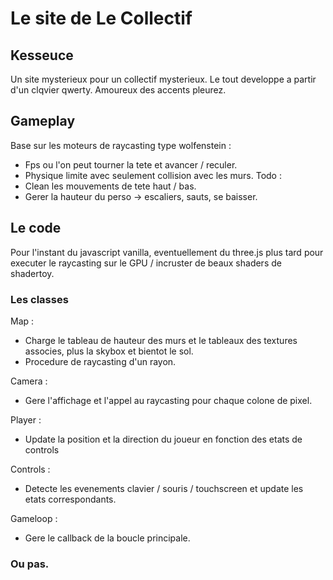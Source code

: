 # Le site de Le Collectif

## Kesseuce

Un site mysterieux pour un collectif mysterieux.
Le tout developpe a partir d'un clqvier qwerty.
Amoureux des accents pleurez.

## Gameplay

Base sur les moteurs de raycasting type wolfenstein :
- Fps ou l'on peut tourner la tete et avancer / reculer.
- Physique limite avec seulement collision avec les murs.
Todo :
- Clean les mouvements de tete haut / bas.
- Gerer la hauteur du perso -> escaliers, sauts, se baisser.

## Le code

Pour l'instant du javascript vanilla, eventuellement du three.js plus tard pour
executer le raycasting sur le GPU / incruster de beaux shaders de shadertoy.

### Les classes

Map :
- Charge le tableau de hauteur des murs et le tableaux des textures associes,
  plus la skybox et bientot le sol.
- Procedure de raycasting d'un rayon.

Camera :
- Gere l'affichage et l'appel au raycasting pour chaque colone de pixel.

Player :
- Update la position et la direction du joueur en fonction des etats de controls

Controls :
- Detecte les evenements clavier / souris / touchscreen et update les etats
  correspondants.

Gameloop :
- Gere le callback de la boucle principale.



### Ou pas.
